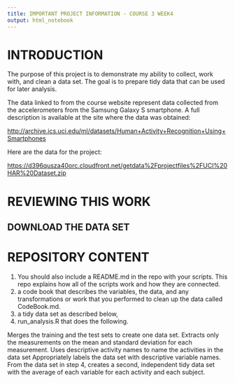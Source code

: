 ```yaml
---
title: IMPORTANT PROJECT INFORMATION - COURSE 3 WEEK4
output: html_notebook
---
```


# INTRODUCTION
The purpose of this project is to demonstrate my ability to collect, work with, and clean a data set. The goal is to prepare tidy data that can be used for later analysis. 

The data linked to from the course website represent data collected from the accelerometers from the Samsung Galaxy S smartphone. A full description is available at the site where the data was obtained:

http://archive.ics.uci.edu/ml/datasets/Human+Activity+Recognition+Using+Smartphones

Here are the data for the project:

https://d396qusza40orc.cloudfront.net/getdata%2Fprojectfiles%2FUCI%20HAR%20Dataset.zip


# REVIEWING THIS WORK

## DOWNLOAD THE DATA SET

# REPOSITORY CONTENT

1) You should also include a README.md in the repo with your scripts. This repo explains how all of the scripts work and how they are connected.
2) a code book that describes the variables, the data, and any transformations or work that you performed to clean up the data called CodeBook.md. 
3) a tidy data set as described below,
5) run_analysis.R that does the following.

Merges the training and the test sets to create one data set.
Extracts only the measurements on the mean and standard deviation for each measurement.
Uses descriptive activity names to name the activities in the data set
Appropriately labels the data set with descriptive variable names.
From the data set in step 4, creates a second, independent tidy data set with the average of each variable for each activity and each subject.